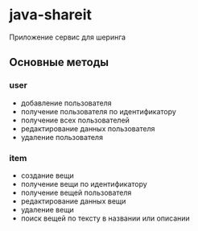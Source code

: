 # java-shareit
Приложение сервис для шеринга

## Основные методы
### user
 - добавление пользователя
 - получение пользователя по идентификатору
 - получение всех пользователей
 - редактирование данных пользователя
 - удаление пользователя

### item
 - создание вещи
 - получение вещи по идентификатору
 - получение вещей пользователя
 - редактирование данных вещи
 - удаление вещи
 - поиск вещей по тексту в названии или описании
